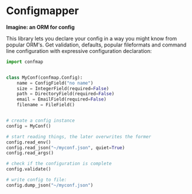 # Configmapper

**Imagine: an ORM for config**

This library lets you declare your config in a way you might know from
popular ORM's. Get validation, defaults, popular fileformats and command
line configuration with expressive configuration declaration:

```python
import confmap


class MyConf(confmap.Config):
    name = ConfigField("no name")
    size = IntegerField(required=False)
    path = DirectoryField(required=False)
    email = EmailField(required=False)
    filename = FileField()


# create a config instance
config = MyConf()

# start reading things, the later overwrites the former
config.read_env()
config.read_json("~/myconf.json", quiet=True)
config.read_args()

# check if the configuration is complete
config.validate()

# write config to file:
config.dump_json("~/myconf.json")
```
